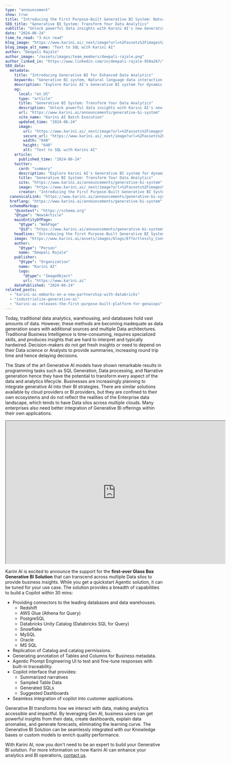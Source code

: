 ```yaml
---
type: "announcement"
show: true
title: "Introducing the First Purpose-Built Generative BI System: Natural Language Interaction with Your Analytics Databases and Data Warehouses"
SEO_title: "Generative BI System: Transform Your Data Analytics"
subtitle: "Unlock powerful data insights with Karini AI's new Generative BI system. Enhance your analytics capabilities now."
date: "2024-06-24"
time_to_read: "3 min read"
blog_image: "https://www.karini.ai/_next/image?url=%2Fassets%2Fimages%2Fblogs%2FEffortlessly_Convert_Text_to_SQL_with_Karini_AI.png&w=640&q=75"
blog_image_alt_name: "Text to SQL with Karini AI"
author: "Deepali Rajale"
author_image: "/assets/images/team_members/deepali-rajale.png"
author_linked_in: "https://www.linkedin.com/in/deepali-rajale-958a267/"
SEO_data:
  metadata:
    title: "Introducing Generative BI for Enhanced Data Analytics"
    keywords: "Generative BI system, Natural language data interaction, Analytics databases integration, BI data warehousing solutions, Generative AI for business intelligence"
    description: "Explore Karini AI's Generative BI system for dynamic insights directly from your databases and data warehouses. Enhance decision-making today."
    og:
      local: "en_US"
      type: "article"
      title: "Generative BI System: Transform Your Data Analytics"
      description: "Unlock powerful data insights with Karini AI's new Generative BI system. Enhance your analytics capabilities now."
      url: "https://www.karini.ai/announcements/generative-bi-system"
      site_name: "Karini AI Batch Execution"
      updated_time: "2024-06-24"
      image:
        url: "https://www.karini.ai/_next/image?url=%2Fassets%2Fimages%2Fblogs%2FEffortlessly_Convert_Text_to_SQL_with_Karini_AI.png&w=640&q=75"
        secure_url: "https://www.karini.ai/_next/image?url=%2Fassets%2Fimages%2Fblogs%2FEffortlessly_Convert_Text_to_SQL_with_Karini_AI.png&w=640&q=75"
        width: "640"
        height: "640"
        alt: "Text to SQL with Karini AI"
    article:
      published_time: "2024-06-24"
    twitter:
      card: "summary"
      description: "Explore Karini AI's Generative BI system for dynamic insights directly from your databases and data warehouses. Enhance decision-making today."
      title: "Generative BI System: Transform Your Data Analytics"
      site: "https://www.karini.ai/announcements/generative-bi-system"
      image: "https://www.karini.ai/_next/image?url=%2Fassets%2Fimages%2Fblogs%2FEffortlessly_Convert_Text_to_SQL_with_Karini_AI.png&w=640&q=75"
      creator: "Introducing the First Purpose-Built Generative BI System: Natural Language Interaction with Your Analytics Databases and Data Warehouses"
  canonicalLink: "https://www.karini.ai/announcements/generative-bi-system"
  hreflang: "https://www.karini.ai/announcements/generative-bi-system"
  schemaMarkup:
    "@context": "https://schema.org"
    "@type": "NewsArticle"
    mainEntityOfPage:
      "@type": "WebPage"
      "@id": "https://www.karini.ai/announcements/generative-bi-system"
    headline: "Introducing the First Purpose-Built Generative BI System"
    image: "https://www.karini.ai/assets/images/blogs/Effortlessly_Convert_Text_to_SQL_with_Karini_AI.png"
    author:
      "@type": "Person"
      name: "Deepali Rajale"
    publisher:
      "@type": "Organization"
      name: "Karini AI"
      logo:
        "@type": "ImageObject"
        url: "https://www.karini.ai"
    datePublished: "2024-06-24"
related_posts:
  - "karini-ai-embarks-on-a-new-partnership-with-databricks"
  - "industrialize-generative-ai"
  - "karini-ai-releases-the-first-purpose-built-platform-for-genaiops"
---
```


Today, traditional data analytics, warehousing, and databases hold vast amounts of data. However, these methods are becoming inadequate as data generation soars with additional sources and multiple Data architectures. Traditional Business Intelligence is time-consuming, requires specialized skills, and produces insights that are hard to interpret and typically hardwired. Decision-makers do not get fresh insights or need to depend on their Data science or Analysts to provide summaries, increasing round trip time and hence delaying decisions.

The State of the art Generative AI models have shown remarkable results in programming tasks such as SQL Generation, Data processing, and Narrative generation hence they have the potential to transform every aspect of the data and analytics lifecycle. Businesses are increasingly planning to integrate generative AI into their BI strategies. There are similar solutions available by cloud providers or BI providers, but they are confined to their own ecosystems and do not reflect the realities of the Enterprise data landscape, which tends to have Data silos across multiple clouds. Many enterprises also need better integration of Generative BI offerings within their own applications.

<iframe width="700" height="455" src="https://www.youtube.com/embed/kxdZe9Sj80Q?si=gutwNdnYIJqrfXIu" title="Karini AI Generative BI System"></iframe>

Karini AI is excited to announce the support for the **first-ever Glass Box Generative BI Solution** that can transcend across multiple Data silos to provide business insights. While you get a quickstart Agentic solution, it can be tuned for your use case. The solution provides a breadth of capabilities to build a Copilot within 30 mins:

- Providing connectors to the leading databases and data warehouses.
  - Redshift
  - AWS Glue (Athena for Query)
  - PostgreSQL
  - Databricks Unity Catalog (Databricks SQL for Query)
  - Snowflake
  - MySQL
  - Oracle
  - MS SQL
- Replication of Catalog and catalog permissions.
- Generating annotation of Tables and Columns for Business metadata.
- Agentic Prompt Engineering UI to test and fine-tune responses with built-in traceability.
- Copilot interface that provides:
  - Summarized narratives
  - Sampled Table Data
  - Generated SQLs
  - Suggested Dashboards
- Seamless integration of copilot into customer applications.

Generative BI transforms how we interact with data, making analytics accessible and impactful. By leveraging Gen AI, business users can get powerful insights from their data, create dashboards, explain data anomalies, and generate forecasts, eliminating the learning curve. The Generative BI Solution can be seamlessly integrated with our Knowledge bases or custom models to enrich quality performance.

With Karini AI, now you don't need to be an expert to build your Generative BI solution. For more information on how Karini AI can enhance your analytics and BI operations, [contact us](https://www.karini.ai/contactus).

